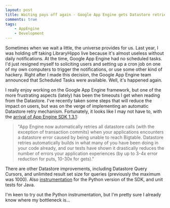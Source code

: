 ```yaml
---
layout: post
title: Waiting pays off again - Google App Engine gets Datastore retries
comments: true
tags:
    - AppEngine
    - Development
---
```

<p>Sometimes when we wait a little, the universe provides for us. Last year, I was holding off taking LibraryHippo live because it's almost useless without daily notifications. At the time, Google App Engine had no scheduled tasks. I'd just resigned myself to soliciting users and setting up a cron job on one of my own computers to trigger the notifications, or use some other kind of hackery. Right after I made this decision, the Google App Engine team announced that Scheduled Tasks were available. Well, it's happened again.</p>
<p>I really enjoy working on the Google App Engine framework, but one of the more frustrating aspects (lately) has been the timeouts I get when reading from the Datastore. I've recently taken some steps that will reduce the impact on users, but was on the verge of implementing an automatic Datastore retry mechanism.
Fortunately, it looks like I may not have to, with the <a href="http://googleappengine.blogspot.com/2010/02/app-engine-sdk-131-including-major.html">arrival of App Engine SDK 1.3.1</a>:</p>

>"App Engine now automatically retries all datastore calls (with the exception of transaction commits) when your applications encounters a datastore error caused by being unable to reach Bigtable. Datastore retries automatically builds in what many of you have been doing in your code already, and our tests have shown it drastically reduces the number of errors your application experiences (by up to 3-4x error reduction for puts, 10-30x for gets)."

There are other Datastore improvements, including Datastore Query Cursors, and unlimited result set size for queries (previously the maximum was 1000). Also <a href="http://code.google.com/appengine/docs/python/tools/appstats.html">instrumentation</a> for the Python version of the SDK, and unit tests for Java.

I'm keen to try out the Python instrumentation, but I'm pretty sure I already know where my bottleneck is...
